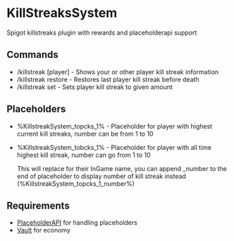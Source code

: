 # KillStreaksSystem
Spigot killstreaks plugin with rewards and placeholderapi support
## Commands
  * /killstreak [player] - Shows your or other player kill streak information 
  * /killstreak restore <player> - Restores last player kill streak before death
  * /killstreak set <player> <amount> - Sets player kill streak to given amount
## Placeholders
* %KillstreakSystem_topcks_1% - Placeholder for player with highest current kill streaks, number can be from 1 to 10
* %KillstreakSystem_tobcks_1% - Placeholder for player with all time highest kill streak, number can go from 1 to 10
  
  This will replace for their InGame name, you can append \_number to the end of placeholder to display number of kill streak instead (%KillstreakSystem_topcks_1_number%)
## Requirements
  * [PlaceholderAPI](https://github.com/PlaceholderAPI/PlaceholderAPI) for handling placeholders 
  * [Vault](https://www.spigotmc.org/resources/vault.34315/) for economy
